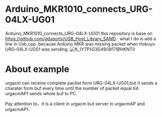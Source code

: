 # Arduino_MKR1010_connects_URG-04LX-UG01
Arduino_MKR1010_connects_URG-04LX-UG01
this repository is base on https://github.com/gdsports/USB_Host_Library_SAMD . what I do is add a line in Usb.cpp ,because 
Arduino MKR was missing packet when Hokuyo URG-04LX-UG01 was sending.
![K_(Y7P}G3G49{9I17@HKNT0](https://user-images.githubusercontent.com/76558384/163400838-2b286054-4b6d-492f-bb02-b8bc03d25833.png)

# About example
urgacm can receive complete packet form URG-04LX-UG01,but it sends a charater form buf every time until the number of packet equal 64.
urgacmAP1 sends whole buf to PC.


Pay attention to，it is a client in urgacm but server in urgacmAP and urgacmAP1.
